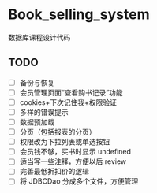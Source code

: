 # Book_selling_system
数据库课程设计代码

## TODO

- [ ] 备份与恢复
- [ ] 会员管理页面“查看购书记录”功能
- [ ] cookies+下次记住我+权限验证
- [ ] 多样的错误提示
- [ ] 数据预加载
- [ ] 分页（包括报表的分页）
- [ ] 权限改为下拉列表或单选按钮
- [ ] 会员钱不够，买书时显示 undefined
- [ ] 适当写一些注释，方便以后 review
- [ ] 完善最低折扣价的逻辑
- [ ] 将 JDBCDao 分成多个文件，方便管理
